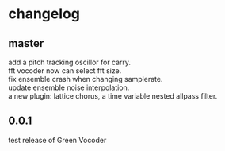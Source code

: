 
# changelog

## master

add a pitch tracking oscillor for carry.  
fft vocoder now can select fft size.  
fix ensemble crash when changing samplerate.  
update ensemble noise interpolation.  
a new plugin: lattice chorus, a time variable nested allpass filter.  

## 0.0.1

test release of Green Vocoder

